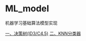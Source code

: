 # ML_model
机器学习基础算法模型实现  

[一、决策树(ID3/C4.5)](https://github.com/htshinichi/ML_model/blob/master/DecisionTree/HT_DecisionTree.md)
[二、KNN分类器](https://github.com/htshinichi/ML_model/blob/master/KNN/KNN_DIGITS_test.py)
